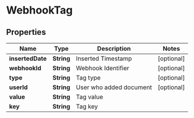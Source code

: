 

# WebhookTag


## Properties

| Name | Type | Description | Notes |
|------------ | ------------- | ------------- | -------------|
|**insertedDate** | **String** | Inserted Timestamp |  [optional] |
|**webhookId** | **String** | Webhook Identifier |  [optional] |
|**type** | **String** | Tag type |  [optional] |
|**userId** | **String** | User who added document |  [optional] |
|**value** | **String** | Tag value |  |
|**key** | **String** | Tag key |  |



